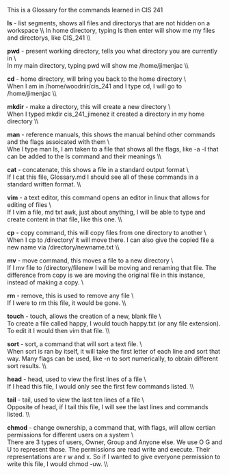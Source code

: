 This is a Glossary for the commands learned in CIS 241


**ls** - list segments, shows all files and directorys that are not hidden on a workspace
\\\ 
In home directory, typing ls then enter will show me my files and directorys, like CIS_241
\\\

**pwd** - present working directory, tells you what directory you are currently in
\\\
In my main directory, typing pwd will show me /home/jimenjac
\\\

**cd** - home directory, will bring you back to the home directory
\\\
When I am in /home/woodriir/cis_241 and I type cd, I will go to /home/jimenjac
\\\

**mkdir** - make a directory, this will create a new directory
\\\
When I typed mkdir cis_241_jimenez it created a directory in my home directory
\\\

**man** - reference manuals, this shows the manual behind other commands and the flags assoicated with them
\\\
Whe I type man ls, I am taken to a file that shows all the flags, like -a -l that can be added to the ls
command and their meanings
\\\

**cat** - concatenate, this shows a file in a standard output format
\\\
If I cat this file, Glossary.md I should see all of these commands in a standard written format.
\\\

**vim** - a text editor, this command opens an editor in linux that allows for editing of files
\\\
If I vim a file, md txt awk, just about anything, I will be able to type and create content in that file, like this one.
\\\

**cp** - copy command, this will copy files from one directory to another
\\\
When I cp <file> to /directory/ it will move there. I can also give the copied file a new name via /directory/newname.txt
\\\

**mv** - move command, this moves a file to a new directory
\\\
If I mv file to /directory/filenew I will be moving and renaming that file. The difference from copy is we are moving the original
file in this instance, instead of making a copy.
\\

**rm** - remove, this is used to remove any file
\\\
If I were to rm this file, it would be gone.
\\\

**touch** - touch, allows the creation of a new, blank file
\\\
To create a file called happy, I would touch happy.txt (or any file extension). To edit it I would then vim that file.
\\\


**sort** - sort, a command that will sort a text file.
\\\
When sort is ran by itself, it will take the first letter of each line and sort that way. Many flags can be used, like -n to sort numerically,
to obtain different sort results.
\\\

**head** - head, used to view the first lines of a file
\\\
If I head this file, I would only see the first few commands listed.
\\\

**tail** - tail, used to view the last ten lines of a file
\\\
Opposite of head, if I tail this file, I will see the last lines and commands listed. 
\\\

**chmod** - change ownership, a command that, with flags, will allow certian permissions for different users on a system
\\\
There are 3 types of users, Owner, Group and Anyone else. We use O G and U to represent those. The permissions are read write and execute.
Their representations are r w and x. So if I wanted to give everyone permission to write this file, I would chmod -uw.
\\\


